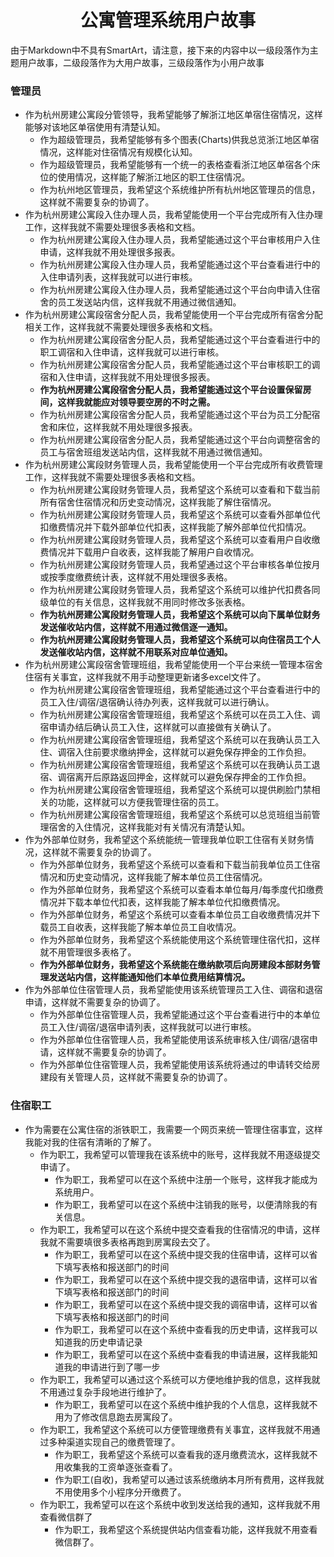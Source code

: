 <div align="center">
    <h1>
        公寓管理系统用户故事
    </h1>
</div>

由于Markdown中不具有SmartArt，请注意，接下来的内容中以一级段落作为主题用户故事，二级段落作为大用户故事，三级段落作为小用户故事

### 管理员

+ 作为杭州房建公寓段分管领导，我希望能够了解浙江地区单宿住宿情况，这样能够对该地区单宿使用有清楚认知。
  + 作为超级管理员，我希望能够有多个图表(Charts)供我总览浙江地区单宿情况，这样能对住宿情况有规模化认知。
  + 作为超级管理员，我希望能够有一个统一的表格查看浙江地区单宿各个床位的使用情况，这样能了解浙江地区的职工住宿情况。
  + 作为杭州地区管理员，我希望这个系统维护所有杭州地区管理员的信息，这样就不需要复杂的协调了。
+ 作为杭州房建公寓段入住办理人员，我希望能使用一个平台完成所有入住办理工作，这样我就不需要处理很多表格和文档。
  + 作为杭州房建公寓段入住办理人员，我希望能通过这个平台审核用户入住申请，这样我就不用处理很多报表。
  + 作为杭州房建公寓段入住办理人员，我希望能通过这个平台查看进行中的入住申请列表，这样我就可以进行审核。
  + 作为杭州房建公寓段入住办理人员，我希望能通过这个平台向申请入住宿舍的员工发送站内信，这样我就不用通过微信通知。
+ 作为杭州房建公寓段宿舍分配人员，我希望能使用一个平台完成所有宿舍分配相关工作，这样我就不需要处理很多表格和文档。
  + 作为杭州房建公寓段宿舍分配人员，我希望能通过这个平台查看进行中的职工调宿和入住申请，这样我就可以进行审核。
  + 作为杭州房建公寓段宿舍分配人员，我希望能通过这个平台审核职工的调宿和入住申请，这样我就不用处理很多报表。
  + **作为杭州房建公寓段宿舍分配人员，我希望能通过这个平台设置保留房间，这样我就能应对领导要空房的不时之需。**
  + 作为杭州房建公寓段宿舍分配人员，我希望能通过这个平台为员工分配宿舍和床位，这样我就不用处理很多报表。
  + 作为杭州房建公寓段宿舍分配人员，我希望能通过这个平台向调整宿舍的员工与宿舍班组发送站内信，这样我就不用通过微信通知。
+ 作为杭州房建公寓段财务管理人员，我希望能使用一个平台完成所有收费管理工作，这样我就不需要处理很多表格和文档。
  + 作为杭州房建公寓段财务管理人员，我希望这个系统可以查看和下载当前所有宿舍住宿情况和历史变动情况，这样我能了解住宿情况。
  + 作为杭州房建公寓段财务管理人员，我希望这个系统可以查看外部单位代扣缴费情况并下载外部单位代扣表，这样我能了解外部单位代扣情况。
  + 作为杭州房建公寓段财务管理人员，我希望这个系统可以查看用户自收缴费情况并下载用户自收表，这样我能了解用户自收情况。
  + 作为杭州房建公寓段财务管理人员，我希望通过这个平台审核各单位按月或按季度缴费统计表，这样就不用处理很多表格。
  + 作为杭州房建公寓段财务管理人员，我希望这个系统可以维护代扣费各同级单位的有关信息，这样我就不用同时修改多张表格。
  + **作为杭州房建公寓段财务管理人员，我希望这个系统可以向下属单位财务发送催收站内信，这样就不用通过微信逐一通知。**
  + **作为杭州房建公寓段财务管理人员，我希望这个系统可以向住宿员工个人发送催收站内信，这样就不用联系对应单位通知。**
+ 作为杭州房建公寓段宿舍管理班组，我希望能使用一个平台来统一管理本宿舍住宿有关事宜，这样我就不用手动整理更新诸多excel文件了。
  + 作为杭州房建公寓段宿舍管理班组，我希望能通过这个平台查看进行中的员工入住/调宿/退宿确认待办列表，这样我就可以进行确认。
  + 作为杭州房建公寓段宿舍管理班组，我希望这个系统可以在员工入住、调宿申请办结后确认员工入住，这样就可以直接做有关确认了。
  + 作为杭州房建公寓段宿舍管理班组，我希望这个系统可以在我确认员工入住、调宿入住前要求缴纳押金，这样就可以避免保存押金的工作负担。
  + 作为杭州房建公寓段宿舍管理班组，我希望这个系统可以在我确认员工退宿、调宿离开后原路返回押金，这样就可以避免保存押金的工作负担。
  + 作为杭州房建公寓段宿舍管理班组，我希望这个系统可以提供刷脸门禁相关的功能，这样就可以方便我管理住宿的员工。
  + 作为杭州房建公寓段宿舍管理班组，我希望这个系统可以总览班组当前管理宿舍的入住情况，这样我能对有关情况有清楚认知。
+ 作为外部单位财务，我希望这个系统能统一管理我单位职工住宿有关财务情况，这样就不需要复杂的协调了。
  + 作为外部单位财务，我希望这个系统可以查看和下载当前我单位员工住宿情况和历史变动情况，这样我能了解本单位员工住宿情况。
  + 作为外部单位财务，我希望这个系统可以查看本单位每月/每季度代扣缴费情况并下载本单位代扣表，这样我能了解本单位代扣缴费情况。
  + 作为外部单位财务，希望这个系统可以查看本单位员工自收缴费情况并下载员工自收表，这样我能了解本单位员工自收情况。
  + 作为外部单位财务，我希望这个系统能使用这个系统管理住宿代扣，这样就不用管理很多表格了。
  + **作为外部单位财务，我希望这个系统能在缴纳款项后向房建段本部财务管理发送站内信，这样能通知他们本单位费用结算情况。**
+ 作为外部单位住宿管理人员，我希望能使用该系统管理员工入住、调宿和退宿申请，这样就不需要复杂的协调了。
  + 作为外部单位住宿管理人员，我希望能通过这个平台查看进行中的本单位员工入住/调宿/退宿申请列表，这样我就可以进行审核。
  + 作为外部单位住宿管理人员，我希望能使用该系统审核入住/调宿/退宿申请，这样就不需要复杂的协调了。
  + 作为外部单位住宿管理人员，我希望能使用该系统将通过的申请转交给房建段有关管理人员，这样就不需要复杂的协调了。


### 住宿职工

+ 作为需要在公寓住宿的浙铁职工，我需要一个网页来统一管理住宿事宜，这样我能对我的住宿有清晰的了解了。
  + 作为职工，我希望可以管理我在该系统中的账号，这样我就不用逐级提交申请了。
    + 作为职工，我希望可以在这个系统中注册一个账号，这样我才能成为系统用户。
    + 作为职工，我希望可以在这个系统中注销我的账号，以便清除我的有关信息。
  + 作为职工，我希望可以在这个系统中提交查看我的住宿情况的申请，这样我就不需要填很多表格再跑到房寓段去交了。
    + 作为职工，我希望可以在这个系统中提交我的住宿申请，这样可以省下填写表格和报送部门的时间 
    + 作为职工，我希望可以在这个系统中提交我的退宿申请，这样可以省下填写表格和报送部门的时间
    + 作为职工，我希望可以在这个系统中提交我的调宿申请，这样可以省下填写表格和报送部门的时间
    + 作为职工，我希望可以在这个系统中查看我的历史申请，这样我可以知道我的历史申请记录
    + 作为职工，我希望可以在这个系统中查看我的申请进展，这样我能知道我的申请进行到了哪一步
  + 作为职工，我希望可以通过这个系统可以方便地维护我的信息，这样我就不用通过复杂手段地进行维护了。
    + 作为职工，我希望可以在这个系统中维护我的个人信息，这样我就不用为了修改信息跑去房寓段了。
  + 作为职工，我希望这个系统可以方便管理缴费有关事宜，这样我就不用通过多种渠道实现自己的缴费管理了。
    + 作为职工，我希望这个系统可以查看我的逐月缴费流水，这样我就不用收集我的工资单逐张查看了。
    + 作为职工(自收)，我希望可以通过该系统缴纳本月所有费用，这样我就不用使用多个小程序分开缴费了。
  + 作为职工，我希望可以在这个系统中收到发送给我的通知，这样我就不用查看微信群了
    + 作为职工，我希望这个系统提供站内信查看功能，这样我就不用查看微信群了。